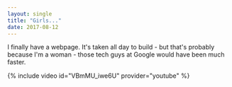 ```yaml
---
layout: single
title: "Girls..."
date: 2017-08-12
---
```

I finally have a webpage. It's taken all day to build - but that's probably because I'm a woman - those tech guys at Google would have been much faster. 

{% include video id="VBmMU_iwe6U" provider="youtube" %}
